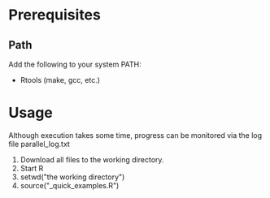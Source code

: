 # Prerequisites
## Path
Add the following to your system PATH:
- Rtools (make, gcc, etc.)

# Usage 
Although execution takes some time, progress can be monitored via the log file parallel_log.txt
1. Download all files to the working directory.
2. Start R
3. setwd("the working directory")
4. source("_quick_examples.R")
